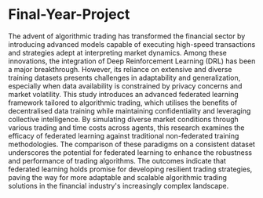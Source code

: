 # Final-Year-Project

The advent of algorithmic trading has transformed the financial sector by introducing advanced models capable of executing high-speed transactions and strategies adept at interpreting market dynamics. Among these innovations, the integration of Deep Reinforcement Learning (DRL) has been a major breakthrough. However, its reliance on extensive and diverse training datasets presents challenges in adaptability and generalization, especially when data availability is constrained by privacy concerns and market volatility. This study introduces an advanced federated learning framework tailored to algorithmic trading, which utilises the benefits of decentralised data training while maintaining confidentiality and leveraging collective intelligence. By simulating diverse market conditions through various trading and time costs across agents, this research examines the efficacy of federated learning against traditional non-federated training methodologies. The comparison of these paradigms on a consistent dataset underscores the potential for federated learning to enhance the robustness and performance of trading algorithms. The outcomes indicate that federated learning holds promise for developing resilient trading strategies, paving the way for more adaptable and scalable algorithmic trading solutions in the financial industry's increasingly complex landscape. 
